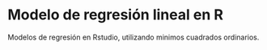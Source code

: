 # Modelo de regresión lineal en R
Modelos de regresión en Rstudio, utilizando minimos cuadrados ordinarios.
